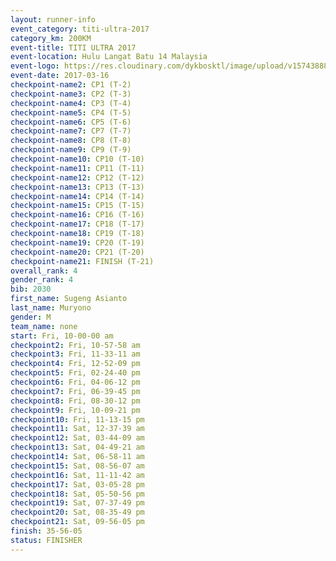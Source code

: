 ```yaml
---
layout: runner-info 
event_category: titi-ultra-2017 
category_km: 200KM 
event-title: TITI ULTRA 2017 
event-location: Hulu Langat Batu 14 Malaysia 
event-logo: https://res.cloudinary.com/dykbosktl/image/upload/v1574388892/Logo/titi250km_2017_logo_vstx0h.jpg 
event-date: 2017-03-16 
checkpoint-name2: CP1 (T-2) 
checkpoint-name3: CP2 (T-3) 
checkpoint-name4: CP3 (T-4) 
checkpoint-name5: CP4 (T-5) 
checkpoint-name6: CP5 (T-6) 
checkpoint-name7: CP7 (T-7) 
checkpoint-name8: CP8 (T-8) 
checkpoint-name9: CP9 (T-9) 
checkpoint-name10: CP10 (T-10) 
checkpoint-name11: CP11 (T-11) 
checkpoint-name12: CP12 (T-12) 
checkpoint-name13: CP13 (T-13) 
checkpoint-name14: CP14 (T-14) 
checkpoint-name15: CP15 (T-15) 
checkpoint-name16: CP16 (T-16) 
checkpoint-name17: CP18 (T-17) 
checkpoint-name18: CP19 (T-18) 
checkpoint-name19: CP20 (T-19) 
checkpoint-name20: CP21 (T-20) 
checkpoint-name21: FINISH (T-21) 
overall_rank: 4
gender_rank: 4
bib: 2030
first_name: Sugeng Asianto
last_name: Muryono
gender: M
team_name: none
start: Fri, 10-00-00 am
checkpoint2: Fri, 10-57-58 am
checkpoint3: Fri, 11-33-11 am
checkpoint4: Fri, 12-52-09 pm
checkpoint5: Fri, 02-24-40 pm
checkpoint6: Fri, 04-06-12 pm
checkpoint7: Fri, 06-39-45 pm
checkpoint8: Fri, 08-30-12 pm
checkpoint9: Fri, 10-09-21 pm
checkpoint10: Fri, 11-13-15 pm
checkpoint11: Sat, 12-37-39 am
checkpoint12: Sat, 03-44-09 am
checkpoint13: Sat, 04-49-21 am
checkpoint14: Sat, 06-58-11 am
checkpoint15: Sat, 08-56-07 am
checkpoint16: Sat, 11-11-42 am
checkpoint17: Sat, 03-05-28 pm
checkpoint18: Sat, 05-50-56 pm
checkpoint19: Sat, 07-37-49 pm
checkpoint20: Sat, 08-35-49 pm
checkpoint21: Sat, 09-56-05 pm
finish: 35-56-05
status: FINISHER
---
```


